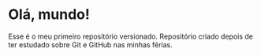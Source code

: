 # Olá, mundo! 
 Esse é o meu primeiro repositório versionado.
 Repositório criado depois de ter estudado sobre Git e GitHub nas minhas férias.
